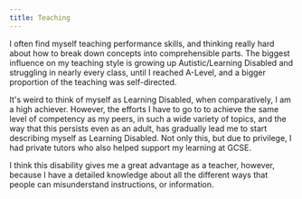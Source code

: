 ```yaml
---
title: Teaching
---
```

I often find myself teaching performance skills, and thinking really hard about how to break down concepts into comprehensible parts. The biggest influence on my teaching style is growing up Autistic/Learning Disabled and struggling in nearly every class, until I reached A-Level, and a bigger proportion of the teaching was self-directed. 

It's weird to think of myself as Learning Disabled, when comparatively, I am a high achiever. However, the efforts I have to go to to achieve the same level of competency as my peers, in such a wide variety of topics, and the way that this persists even as an adult, has gradually lead me to start describing myself as Learning Disabled. Not only this, but due to privilege, I had private tutors who also helped support my learning at GCSE. 

I think this disability gives me a great advantage as a teacher, however, because I have a detailed knowledge about all the different ways that people can misunderstand instructions, or information.